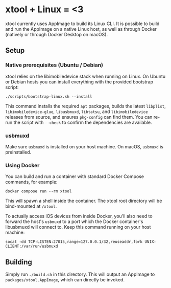 # xtool + Linux = <3

xtool currently uses AppImage to build its Linux CLI. It is possible to build and run the AppImage on a native Linux host, as well as through Docker (natively or through Docker Desktop on macOS).

## Setup

### Native prerequisites (Ubuntu / Debian)

xtool relies on the libimobiledevice stack when running on Linux. On Ubuntu or Debian hosts you can install everything with the
provided bootstrap script:

```
./scripts/bootstrap-linux.sh --install
```

This command installs the required `apt` packages, builds the latest `libplist`, `libimobiledevice-glue`, `libusbmuxd`, `libtatsu`,
and `libimobiledevice` releases from source, and ensures `pkg-config` can find them. You can re-run the script with `--check` to
confirm the dependencies are available.

### usbmuxd

Make sure `usbmuxd` is installed on your host machine. On macOS, `usbmuxd` is preinstalled.

### Using Docker

You can build and run a container with standard Docker Compose commands, for example:
```
docker compose run --rm xtool
``` 
This will spawn a shell inside the container. The xtool root directory will be bind-mounted at `/xtool`.

To actually access iOS devices from inside Docker, you'll also need to forward the host's `usbmuxd` to a port which the Docker container's libusbmuxd will connect to. Keep this command running on your host machine:
```
socat -dd TCP-LISTEN:27015,range=127.0.0.1/32,reuseaddr,fork UNIX-CLIENT:/var/run/usbmuxd
```

## Building

Simply run `./build.sh` in this directory. This will output an AppImage to `packages/xtool.AppImage`, which can directly be invoked.
